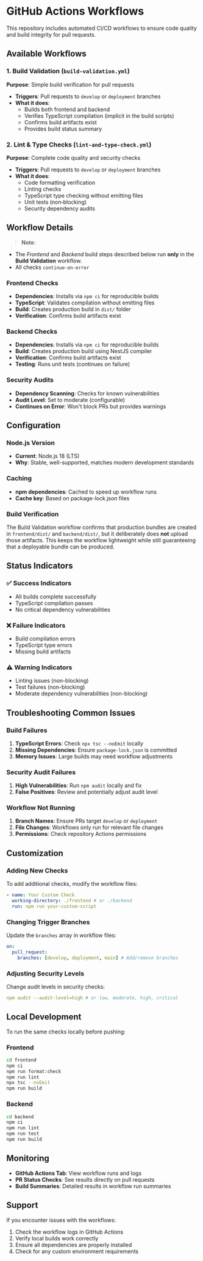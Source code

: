 # GitHub Actions Workflows

This repository includes automated CI/CD workflows to ensure code quality and build integrity for pull requests.

## Available Workflows

### 1. Build Validation (`build-validation.yml`)

**Purpose**: Simple build verification for pull requests

- **Triggers**: Pull requests to `develop` or `deployment` branches
- **What it does**:
  - Builds both frontend and backend
  - Verifies TypeScript compilation (implicit in the build scripts)
  - Confirms build artifacts exist
  - Provides build status summary

### 2. Lint & Type Checks (`lint-and-type-check.yml`)

**Purpose**: Complete code quality and security checks

- **Triggers**: Pull requests to `develop` or `deployment` branches
- **What it does**:
  - Code formatting verification
  - Linting checks
  - TypeScript type checking without emitting files
  - Unit tests (non‑blocking)
  - Security dependency audits

## Workflow Details

> **Note**:

- The *Frontend* and *Backend* build steps described below run **only** in the **Build Validation** workflow.
- All checks `continue-on-error`

### Frontend Checks

- **Dependencies**: Installs via `npm ci` for reproducible builds
- **TypeScript**: Validates compilation without emitting files
- **Build**: Creates production build in `dist/` folder
- **Verification**: Confirms build artifacts exist

### Backend Checks

- **Dependencies**: Installs via `npm ci` for reproducible builds
- **Build**: Creates production build using NestJS compiler
- **Verification**: Confirms build artifacts exist
- **Testing**: Runs unit tests (continues on failure)

### Security Audits

- **Dependency Scanning**: Checks for known vulnerabilities
- **Audit Level**: Set to moderate (configurable)
- **Continues on Error**: Won't block PRs but provides warnings

## Configuration

### Node.js Version

- **Current**: Node.js 18 (LTS)
- **Why**: Stable, well-supported, matches modern development standards

### Caching

- **npm dependencies**: Cached to speed up workflow runs
- **Cache key**: Based on package-lock.json files

### Build Verification

The Build Validation workflow confirms that production bundles are created in `frontend/dist/` and `backend/dist/`, but it deliberately does **not** upload those artifacts. This keeps the workflow lightweight while still guaranteeing that a deployable bundle can be produced.

## Status Indicators

### ✅ Success Indicators

- All builds complete successfully
- TypeScript compilation passes
- No critical dependency vulnerabilities

### ❌ Failure Indicators

- Build compilation errors
- TypeScript type errors
- Missing build artifacts

### ⚠️ Warning Indicators

- Linting issues (non-blocking)
- Test failures (non-blocking)
- Moderate dependency vulnerabilities (non-blocking)

## Troubleshooting Common Issues

### Build Failures

1. **TypeScript Errors**: Check `npx tsc --noEmit` locally
2. **Missing Dependencies**: Ensure `package-lock.json` is committed
3. **Memory Issues**: Large builds may need workflow adjustments

### Security Audit Failures

1. **High Vulnerabilities**: Run `npm audit` locally and fix
2. **False Positives**: Review and potentially adjust audit level

### Workflow Not Running

1. **Branch Names**: Ensure PRs target `develop` or `deployment`
2. **File Changes**: Workflows only run for relevant file changes
3. **Permissions**: Check repository Actions permissions

## Customization

### Adding New Checks

To add additional checks, modify the workflow files:

```yaml
- name: Your Custom Check
  working-directory: ./frontend # or ./backend
  run: npm run your-custom-script
```

### Changing Trigger Branches

Update the `branches` array in workflow files:

```yaml
on:
  pull_request:
    branches: [develop, deployment, main] # Add/remove branches
```

### Adjusting Security Levels

Change audit levels in security checks:

```yaml
npm audit --audit-level=high # or low, moderate, high, critical
```

## Local Development

To run the same checks locally before pushing:

### Frontend

```bash
cd frontend
npm ci
npm run format:check
npm run lint
npx tsc --noEmit
npm run build
```

### Backend

```bash
cd backend
npm ci
npm run lint
npm run test
npm run build
```

## Monitoring

- **GitHub Actions Tab**: View workflow runs and logs
- **PR Status Checks**: See results directly on pull requests
- **Build Summaries**: Detailed results in workflow run summaries

## Support

If you encounter issues with the workflows:

1. Check the workflow logs in GitHub Actions
2. Verify local builds work correctly
3. Ensure all dependencies are properly installed
4. Check for any custom environment requirements
